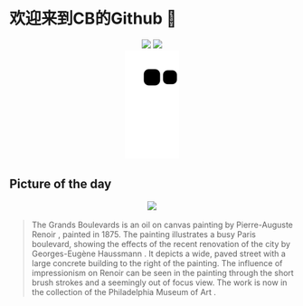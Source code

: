 
# 欢迎来到CB的Github 👋

<div align="center">
  <img height="137px" src="https://github-readme-stats.vercel.app/api?username=SuperCB&show_icons=true&theme=radical" />
  <img height="137px" src="https://github-readme-stats.vercel.app/api/top-langs/?username=SuperCB&hide_title=true&hide_border=true&layout=compact&langs_count=6&text_color=000&icon_color=fff" />
</div>


<div align="center">
    <img src="./contribution-snake/github-contribution-grid-snake.svg" />
</div>



## Picture of the day
<div align="center">
  <img width=400px src="https://upload.wikimedia.org/wikipedia/commons/thumb/8/88/Pierre-Auguste_Renoir%2C_French_-_The_Grands_Boulevards_-_Google_Art_Project.jpg/600px-Pierre-Auguste_Renoir%2C_French_-_The_Grands_Boulevards_-_Google_Art_Project.jpg" />
</div>

>The Grands Boulevards  is an  oil on canvas  painting by  Pierre-Auguste Renoir , painted in 1875. The painting illustrates a busy Paris boulevard, showing the effects of  the recent renovation of the city  by  Georges-Eugène Haussmann . It depicts a wide, paved street with a large concrete building to the right of the painting. The influence of  impressionism  on Renoir can be seen in the painting through the short brush strokes and a seemingly out of focus view. The work is now in the collection of the  Philadelphia Museum of Art .



